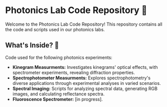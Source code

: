 # Photonics Lab Code Repository 🌟

Welcome to the Photonics Lab Code Repository! This repository contains all the code and scripts used in our photonics labs. 

## What's Inside? 📂

Code used for the following photonics experiments:

- **Kinegram Measurments:** Investigates kinegrams' optical effects, with spectrometer experiments, revealing diffraction properties.
- **Spectrophotometer Measurments:** Explores spectrophotometry's diverse applications through experimental analyses in varied scenarios.
- **Spectral Imaging:** Scripts for analyzing spectral data, generating RGB images, and calculating reflectance spectra.
- **Fluoroscence Spectrometer:** [in progress].


